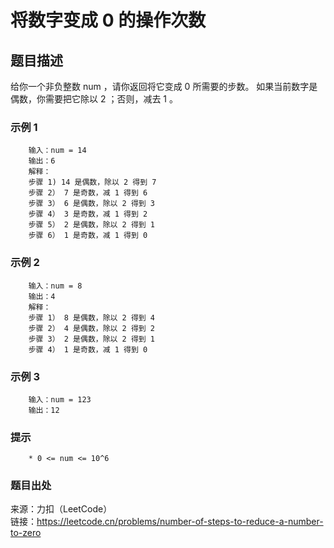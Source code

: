 # 将数字变成 0 的操作次数

## 题目描述

给你一个非负整数 num ，请你返回将它变成 0 所需要的步数。 如果当前数字是偶数，你需要把它除以 2 ；否则，减去 1 。

### 示例 1

```text
    输入：num = 14
    输出：6
    解释：
    步骤 1) 14 是偶数，除以 2 得到 7
    步骤 2） 7 是奇数，减 1 得到 6
    步骤 3） 6 是偶数，除以 2 得到 3
    步骤 4） 3 是奇数，减 1 得到 2
    步骤 5） 2 是偶数，除以 2 得到 1
    步骤 6） 1 是奇数，减 1 得到 0
```

### 示例 2

```text
    输入：num = 8
    输出：4
    解释：
    步骤 1） 8 是偶数，除以 2 得到 4
    步骤 2） 4 是偶数，除以 2 得到 2
    步骤 3） 2 是偶数，除以 2 得到 1
    步骤 4） 1 是奇数，减 1 得到 0
```

### 示例 3

```text
    输入：num = 123
    输出：12
```

### 提示

```text
    * 0 <= num <= 10^6
```

### 题目出处

来源：力扣（LeetCode）  
链接：<https://leetcode.cn/problems/number-of-steps-to-reduce-a-number-to-zero>
